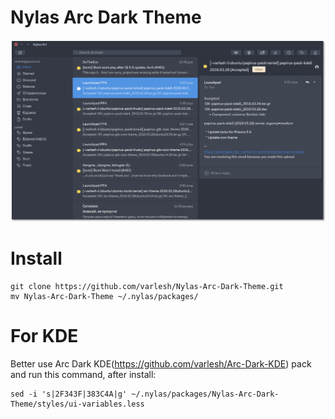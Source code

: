# Nylas Arc Dark Theme


![Screenshot](preview.png)


# Install
```
git clone https://github.com/varlesh/Nylas-Arc-Dark-Theme.git
mv Nylas-Arc-Dark-Theme ~/.nylas/packages/
```

# For KDE

Better use Arc Dark KDE(https://github.com/varlesh/Arc-Dark-KDE) pack and run this command, after install:
```
sed -i 's|2F343F|383C4A|g' ~/.nylas/packages/Nylas-Arc-Dark-Theme/styles/ui-variables.less
```

